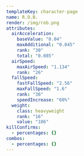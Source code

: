 ```yaml
---
templateKey: character-page
name: R.O.B.
render: /img/rob.png
attributes:
  airAcceleration:
    baseValue: "0.04"
    maxAdditional: "0.045"
    rank: "30"
    total: "0.085"
  airSpeed:
    maxAirSpeed: "1.134"
    rank: "26"
  fallSpeed:
    fastFallSpeed: "2.56"
    maxFallSpeed: "1.6"
    rank: "36"
    speedIncrease: "60%"
  weight:
    class: heavyweight
    rank: "16"
    value: "106"
killConfirms:
  - percentages: {}
combos:
  - percentages: {}
---
```


